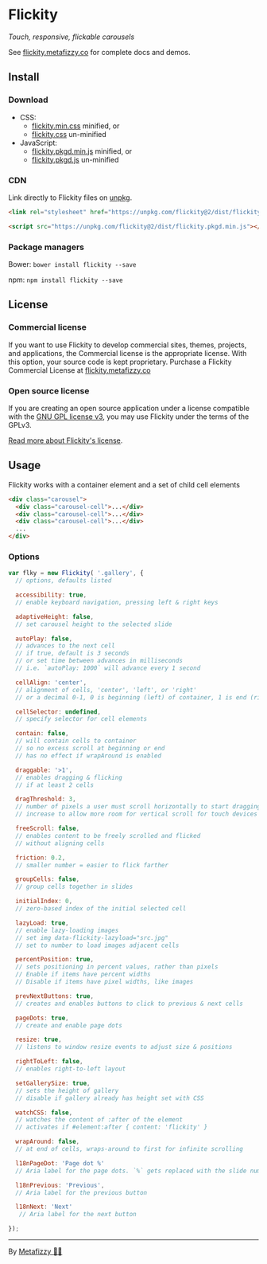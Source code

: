 # Flickity

_Touch, responsive, flickable carousels_

See [flickity.metafizzy.co](https://flickity.metafizzy.co) for complete docs and demos.

## Install

### Download

+ CSS:
  - [flickity.min.css](https://unpkg.com/flickity@2/dist/flickity.min.css) minified, or
  - [flickity.css](https://unpkg.com/flickity@2/dist/flickity.css) un-minified
+ JavaScript:
  - [flickity.pkgd.min.js](https://unpkg.com/flickity@2/dist/flickity.pkgd.min.js) minified, or
  - [flickity.pkgd.js](https://unpkg.com/flickity@2/dist/flickity.pkgd.js) un-minified

### CDN

Link directly to Flickity files on [unpkg](https://unpkg.com).

``` html
<link rel="stylesheet" href="https://unpkg.com/flickity@2/dist/flickity.min.css">
```

``` html
<script src="https://unpkg.com/flickity@2/dist/flickity.pkgd.min.js"></script>
```

### Package managers

Bower: `bower install flickity --save`

npm: `npm install flickity --save`

## License

### Commercial license

If you want to use Flickity to develop commercial sites, themes, projects, and applications, the Commercial license is the appropriate license. With this option, your source code is kept proprietary. Purchase a Flickity Commercial License at [flickity.metafizzy.co](https://flickity.metafizzy.co/#commercial-license)

### Open source license

If you are creating an open source application under a license compatible with the [GNU GPL license v3](https://www.gnu.org/licenses/gpl-3.0.html), you may use Flickity under the terms of the GPLv3.

[Read more about Flickity's license](https://flickity.metafizzy.co/license.html).

## Usage

Flickity works with a container element and a set of child cell elements

``` html
<div class="carousel">
  <div class="carousel-cell">...</div>
  <div class="carousel-cell">...</div>
  <div class="carousel-cell">...</div>
  ...
</div>
```

### Options

``` js
var flky = new Flickity( '.gallery', {
  // options, defaults listed

  accessibility: true,
  // enable keyboard navigation, pressing left & right keys

  adaptiveHeight: false,
  // set carousel height to the selected slide

  autoPlay: false,
  // advances to the next cell
  // if true, default is 3 seconds
  // or set time between advances in milliseconds
  // i.e. `autoPlay: 1000` will advance every 1 second

  cellAlign: 'center',
  // alignment of cells, 'center', 'left', or 'right'
  // or a decimal 0-1, 0 is beginning (left) of container, 1 is end (right)

  cellSelector: undefined,
  // specify selector for cell elements

  contain: false,
  // will contain cells to container
  // so no excess scroll at beginning or end
  // has no effect if wrapAround is enabled

  draggable: '>1',
  // enables dragging & flicking
  // if at least 2 cells

  dragThreshold: 3,
  // number of pixels a user must scroll horizontally to start dragging
  // increase to allow more room for vertical scroll for touch devices

  freeScroll: false,
  // enables content to be freely scrolled and flicked
  // without aligning cells

  friction: 0.2,
  // smaller number = easier to flick farther

  groupCells: false,
  // group cells together in slides

  initialIndex: 0,
  // zero-based index of the initial selected cell

  lazyLoad: true,
  // enable lazy-loading images
  // set img data-flickity-lazyload="src.jpg"
  // set to number to load images adjacent cells

  percentPosition: true,
  // sets positioning in percent values, rather than pixels
  // Enable if items have percent widths
  // Disable if items have pixel widths, like images

  prevNextButtons: true,
  // creates and enables buttons to click to previous & next cells

  pageDots: true,
  // create and enable page dots

  resize: true,
  // listens to window resize events to adjust size & positions

  rightToLeft: false,
  // enables right-to-left layout

  setGallerySize: true,
  // sets the height of gallery
  // disable if gallery already has height set with CSS

  watchCSS: false,
  // watches the content of :after of the element
  // activates if #element:after { content: 'flickity' }

  wrapAround: false,
  // at end of cells, wraps-around to first for infinite scrolling

  l18nPageDot: 'Page dot %'
  // Aria label for the page dots. `%` gets replaced with the slide number

  l18nPrevious: 'Previous',
  // Aria label for the previous button

  l18nNext: 'Next'
   // Aria label for the next button

});
```

---

By [Metafizzy 🌈🐻](https://metafizzy.co)
